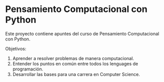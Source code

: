 # Pensamiento Computacional con Python
Este proyecto contiene apuntes del curso de Pensamiento Computacional con Python.

Objetivos:

1. Aprender a resolver problemas de manera computacional.
2. Entender los puntos en común entre todos los lenguages de programación.
3. Desarrollar las bases para una carrera en Computer Science.
